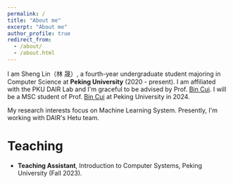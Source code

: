 ```yaml
---
permalink: /
title: "About me"
excerpt: "About me"
author_profile: true
redirect_from: 
  - /about/
  - /about.html
---
```


I am Sheng Lin（林 晟）, a fourth-year undergraduate student majoring in Computer Science at **Peking University** (2020 - present). I am affiliated with the PKU DAIR Lab and I'm graceful to be advised by Prof. [Bin Cui](https://cuibinpku.github.io/index.html). I will be a MSC student of Prof. [Bin Cui](https://cuibinpku.github.io/index.html) at Peking University in 2024.

My research interests focus on Machine Learning System. Presently, I'm working with DAIR's Hetu team.

Teaching
======
* **Teaching Assistant**, Introduction to Computer Systems, Peking University (Fall 2023).